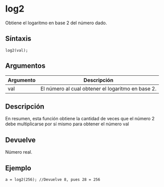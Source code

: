 # log2

Obtiene el logaritmo en base 2 del número dado.

## Síntaxis

  
```gml  
log2(val);  
```  

## Argumentos

Argumento|Descripción|  
---|---|  
val|El número al cual obtener el logaritmo en base 2.|  

## Descripción

En resumen, esta función obtiene la cantidad de veces que el número 2 debe multiplicarse por sí mismo para obtener el número val

## Devuelve

Número real.

## Ejemplo

  
```gml  
a = log2(256); //Devuelve 8, pues 28 = 256  
```